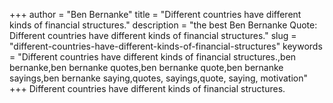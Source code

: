 +++
author = "Ben Bernanke"
title = "Different countries have different kinds of financial structures."
description = "the best Ben Bernanke Quote: Different countries have different kinds of financial structures."
slug = "different-countries-have-different-kinds-of-financial-structures"
keywords = "Different countries have different kinds of financial structures.,ben bernanke,ben bernanke quotes,ben bernanke quote,ben bernanke sayings,ben bernanke saying,quotes, sayings,quote, saying, motivation"
+++
Different countries have different kinds of financial structures.
